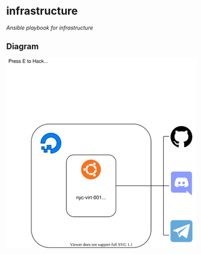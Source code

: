 # infrastructure

_Ansible playbook for infrastructure_

## Diagram

![Diagram](doc/diagram/infrastructure.svg)
